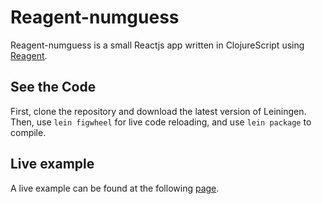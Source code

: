 # Reagent-numguess

Reagent-numguess is a small Reactjs app written in ClojureScript using [Reagent](https://reagent-project.github.io/).

## See the Code
First, clone the repository and download the latest version of Leiningen. Then, use `lein figwheel` for live code reloading, and use `lein package` to compile.

## Live example
A live example can be found at the following [page](http://show.saxon.zone/reagent-numguess).